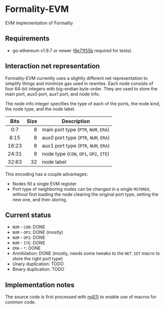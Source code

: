 # Formality-EVM

EVM implementation of Formality

## Requirements

- go-ethereum v1.9.7 or newer ([9e71f55b] required for tests).

## Interaction net representation

Formality-EVM currently uses a slightly different net representation to
simplify things and minimize gas used in rewrites. Each node consists
of four 64-bit integers with big-endian byte-order. They are used to
store the main port, aux0 port, aux1 port, and node info.

The node info integer specifies the type of each of the ports, the node
kind, the node type, and the node label.

| Bits  | Size | Description                            |
|:-----:|-----:|----------------------------------------|
|  0:7  |    8 | main port type (`PTR`, `NUM`, `ERA`)   |
|  8:15 |    8 | aux0 port type (`PTR`, `NUM`, `ERA`)   |
| 16:23 |    8 | aux1 port type (`PTR`, `NUM`, `ERA`)   |
| 24:31 |    8 | node type (`CON`, `OP1`, `OP2`, `ITE`) |
| 32:63 |   32 | node label                             |

This encoding has a couple advantages:

- Nodes fill a single EVM register
- Port type of neighboring nodes can be changed in a single `MSTORE8`,
  without first loading the node clearing the original port type,
  setting the new one, and then storing.

## Current status

- `NUM` - `CON`: DONE
- `NUM` - `OP1`: DONE (mostly)
- `NUM` - `OP2`: DONE
- `NUM` - `ITE`: DONE
- `ERA` - ` * `: DONE
- Annihilation: DONE (mostly, needs some tweaks to the `NET_SET` macro to store the right port type)
- Unary duplication: TODO
- Binary duplication: TODO

## Implementation notes

The source code is first processed with [m4(1)] to enable use of macros
for common code.

[9e71f55b]: https://github.com/ethereum/go-ethereum/commit/9e71f55bfab91a26f5cfc06f0a4e48839b25f249
[m4(1)]: https://pubs.opengroup.org/onlinepubs/9699919799/utilities/m4.html
